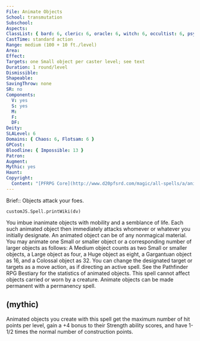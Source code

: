 ```yaml
---
File: Animate Objects
School: transmutation
Subschool: 
Aspects: 
ClassList: { bard: 6, cleric: 6, oracle: 6, witch: 6, occultist: 6, psychic: 6 }
CastTime: standard action
Range: medium (100 + 10 ft./level)
Area: 
Effect: 
Targets: one Small object per caster level; see text
Duration: 1 round/level
Dismissible: 
Shapeable: 
SavingThrow: none
SR: no
Components:
  V: yes
  S: yes
  M: 
  F: 
  DF: 
Deity: 
SLALevel: 6
Domains: { Chaos: 6, Flotsam: 6 }
GPCost: 
Bloodline: { Impossible: 13 }
Patron: 
Augment: 
Mythic: yes
Haunt: 
Copyright:
  Content: "[PFRPG Core](http://www.d20pfsrd.com/magic/all-spells/a/animate-objects)"
---
```

Brief:: Objects attack your foes.

```dataviewjs
customJS.Spell.printWiki(dv)
```

You imbue inanimate objects with mobility and a semblance of life. Each such animated object then immediately attacks whomever or whatever you initially designate.  An animated object can be of any nonmagical material. You may animate one Small or smaller object or a corresponding number of larger objects as follows: A Medium object counts as two Small or smaller objects, a Large object as four, a Huge object as eight, a Gargantuan object as 16, and a Colossal object as 32. You can change the designated target or targets as a move action, as if directing an active spell. See the Pathfinder RPG Bestiary for the statistics of animated objects.  This spell cannot affect objects carried or worn by a creature.  Animate objects can be made permanent with a permanency spell.


## (mythic)

Animated objects you create with this spell get the maximum number of hit points per level, gain a +4 bonus to their Strength ability scores, and have 1-1/2 times the normal number of construction points.
